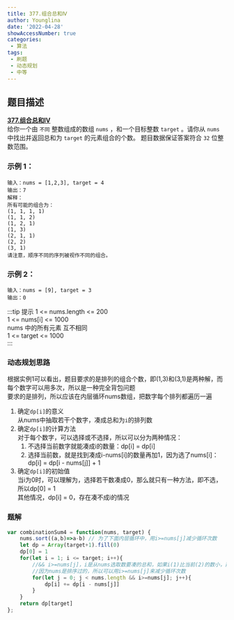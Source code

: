 ```yaml
---
title: 377.组合总和Ⅳ
author: Younglina
date: '2022-04-28'
showAccessNumber: true
categories:
 - 算法
tags:
 - 刷题
 - 动态规划
 - 中等
---
```


## 题目描述

**[377.组合总和Ⅳ](https://leetcode-cn.com/problems/combination-sum-iv/)**  
给你一个由 `不同` 整数组成的数组 `nums` ，和一个目标整数 `target` 。请你从 `nums` 中找出并返回总和为 `target` 的元素组合的个数。
题目数据保证答案符合 `32` 位整数范围。

### 示例 1：
```
输入：nums = [1,2,3], target = 4  
输出：7  
解释：  
所有可能的组合为：  
(1, 1, 1, 1)  
(1, 1, 2)  
(1, 2, 1)  
(1, 3)  
(2, 1, 1)  
(2, 2)  
(3, 1)  
请注意，顺序不同的序列被视作不同的组合。  
```

### 示例 2：

```
输入：nums = [9], target = 3  
输出：0   
```

:::tip 提示
1 <= nums.length <= 200  
1 <= nums[i] <= 1000  
nums 中的所有元素 互不相同  
1 <= target <= 1000  
:::

### 动态规划思路
根据实例1可以看出，题目要求的是排列的组合个数，即(1,3)和(3,1)是两种解，而每个数字可以用多次，所以是一种完全背包问题  
要求的是排列，所以应该在内层循环nums数组，把数字每个排列都遍历一遍  
1. 确定`dp[i]`的意义  
    从nums中抽取若干个数字，凑成总和为`i`的排列数  
2. 确定`dp[i]`的计算方法  
    对于每个数字，可以选择或不选择，所以可以分为两种情况：  
    1. 不选择当前数字就能凑成i的数量：dp[i] = dp[i]  
    2. 选择当前数，就是找到凑成i-nums[i]的数量再加1，因为选了nums[i]：dp[i] = dp[i - nums[j]] + 1  
3. 确定`dp[i]`的初始值  
    当i为0时，可以理解为，选择若干数凑成0，那么就只有一种方法，即不选，所以dp[0] = 1    
    其他情况，dp[i] = 0，存在凑不成i的情况  


### 题解
```javascript
var combinationSum4 = function(nums, target) {
    nums.sort((a,b)=>a-b) // 为了下面内层循环中，用i>=nums[j]减少循环次数
    let dp = Array(target+1).fill(0)
    dp[0] = 1
    for(let i = 1; i <= target; i++){
        //&& i>=nums[j]，i是从nums选取数要凑的总和，如果i(1)比当前(2)的数小，那这个数(2)就凑不了(1)，所以不用考虑
        //因为nums是排序过的，所以可以用i>=nums[j]来减少循环次数
        for(let j = 0; j < nums.length && i>=nums[j]; j++){ 
            dp[i] += dp[i - nums[j]]
        }
    }
    return dp[target]
};
```